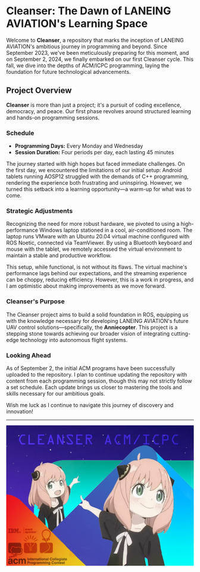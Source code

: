 # Cleanser: The Dawn of LANEING AVIATION's Learning Space

Welcome to **Cleanser**, a repository that marks the inception of LANEING AVIATION's ambitious journey in programming and beyond. Since September 2023, we've been meticulously preparing for this moment, and on September 2, 2024, we finally embarked on our first Cleanser cycle. This fall, we dive into the depths of ACM/ICPC programming, laying the foundation for future technological advancements.

## Project Overview

**Cleanser** is more than just a project; it's a pursuit of coding excellence, democracy, and peace. Our first phase revolves around structured learning and hands-on programming sessions.

### Schedule

- **Programming Days:** Every Monday and Wednesday
- **Session Duration:** Four periods per day, each lasting 45 minutes

The journey started with high hopes but faced immediate challenges. On the first day, we encountered the limitations of our initial setup: Android tablets running AOSP12 struggled with the demands of C++ programming, rendering the experience both frustrating and uninspiring. However, we turned this setback into a learning opportunity—a warm-up for what was to come.

### Strategic Adjustments

Recognizing the need for more robust hardware, we pivoted to using a high-performance Windows laptop stationed in a cool, air-conditioned room. The laptop runs VMware with an Ubuntu 20.04 virtual machine configured with ROS Noetic, connected via TeamViewer. By using a Bluetooth keyboard and mouse with the tablet, we remotely accessed the virtual environment to maintain a stable and productive workflow.

This setup, while functional, is not without its flaws. The virtual machine's performance lags behind our expectations, and the streaming experience can be choppy, reducing efficiency. However, this is a work in progress, and I am optimistic about making improvements as we move forward.

### Cleanser's Purpose

The Cleanser project aims to build a solid foundation in ROS, equipping us with the knowledge necessary for developing LANEING AVIATION's future UAV control solutions—specifically, the **Anniecopter**. This project is a stepping stone towards achieving our broader vision of integrating cutting-edge technology into autonomous flight systems.

### Looking Ahead

As of September 2, the initial ACM programs have been successfully uploaded to the repository. I plan to continue updating the repository with content from each programming session, though this may not strictly follow a set schedule. Each update brings us closer to mastering the tools and skills necessary for our ambitious goals.

Wish me luck as I continue to navigate this journey of discovery and innovation!

---

![The Cleanser Project](https://github.com/LANEING-AVIATION/Cleanser/blob/main/Homepage/init.jpg)
